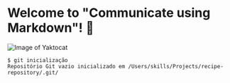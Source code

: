 # Welcome to "Communicate using Markdown"! 👋

![Image of Yaktocat](https://octodex.github.com/images/yaktocat.png)

```
$ git inicialização
Repositório Git vazio inicializado em /Users/skills/Projects/recipe-repository/.git/
```
